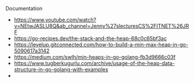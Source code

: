 Documentation
- https://www.youtube.com/watch?v=NEtwJASLU8Q&ab_channel=Jenny%27slecturesCS%2FITNET%26JRF
- https://go-recipes.dev/the-stack-and-the-heap-68c0c65bf3ac
- https://levelup.gitconnected.com/how-to-build-a-min-max-heap-in-go-5090617a3142
- https://medium.com/swlh/min-heaps-in-go-golang-fb3d9666c03f
- https://www.tugberkugurlu.com/archive/usage-of-the-heap-data-structure-in-go-golang-with-examples
- 